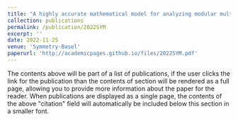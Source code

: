 ```yaml
---
title: "A highly accurate mathematical model for analyzing modular multilevel converters in transformer-less applications"
collection: publications
permalink: /publication/2022SYM
excerpt: ''
date: 2022-11-25
venue: 'Symmetry-Basel'
paperurl: 'http://academicpages.github.io/files/2022SYM.pdf'
---
```


The contents above will be part of a list of publications, if the user clicks the link for the publication than the contents of section will be rendered as a full page, allowing you to provide more information about the paper for the reader. When publications are displayed as a single page, the contents of the above "citation" field will automatically be included below this section in a smaller font.
